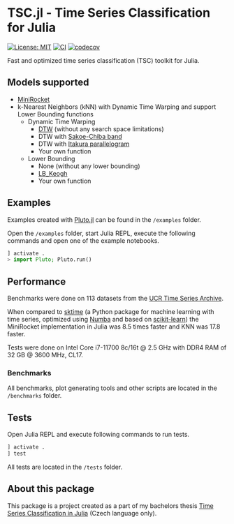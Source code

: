 # TSC.jl - Time Series Classification for Julia

[![License: MIT](https://img.shields.io/badge/License-MIT-yellow.svg)](https://opensource.org/licenses/MIT)
[![CI](https://github.com/antoninkriz/TSC.jl/actions/workflows/CI.yml/badge.svg)](https://github.com/antoninkriz/TSC.jl/actions/workflows/CI.yml)
[![codecov](https://codecov.io/github/antoninkriz/TSC.jl/graph/badge.svg?token=LELGFZHACI)](https://codecov.io/github/antoninkriz/TSC.jl)

Fast and optimized time series classification (TSC) toolkit for Julia.


## Models supported

- [MiniRocket](https://arxiv.org/abs/2012.08791)
- k-Nearest Neighbors (kNN) with Dynamic Time Warping and support Lower Bounding functions
    - Dynamic Time Warping
        - [DTW](https://link.springer.com/article/10.1007/BF01074755) (without any search space limitations)
        - DTW with [Sakoe-Chiba band](https://www.irit.fr/~Julien.Pinquier/Docs/TP_MABS/res/dtw-sakoe-chiba78.pdf)
        - DTW with [Itakura parallelogram](https://www.ee.columbia.edu/~dpwe/papers/Itak75-lpcasr.pdf)
        - Your own function
    - Lower Bounding
        - None (without any lower bounding)
        - [LB\_Keogh](https://www.cs.ucr.edu/~eamonn/LB_Keogh.htm)
        - Your own function


## Examples

Examples created with [Pluto.jl](https://plutojl.org/) can be found in the `/examples` folder.

Open the `/examples` folder, start Julia REPL, execute the following commands and open one of the example notebooks.

```jl
] activate .
> import Pluto; Pluto.run()
```


## Performance

Benchmarks were done on 113 datasets from the [UCR Time Series Archive](https://www.timeseriesclassification.com/index.php).

When compared to [sktime](https://www.sktime.net/) (a Python package for machine learning with time series, optimized using [Numba](https://numba.pydata.org/) and based on [scikit-learn](https://scikit-learn.org/stable/index.html)) the MiniRocket implementation in Julia was 8.5 times faster and KNN was 17.8 faster.

Tests were done on Intel Core i7-11700 8c/16t @ 2.5 GHz with DDR4 RAM of 32 GB @ 3600 MHz, CL17.

### Benchmarks

All benchmarks, plot generating tools and other scripts are located in the `/benchmarks` folder.


## Tests

Open Julia REPL and execute following commands to run tests.

```jl
] activate .
] test
```

All tests are located in the `/tests` folder.



## About this package

This package is a project created as a part of my bachelors thesis [Time Series Classification in Julia](https://dspace.cvut.cz/handle/10467/109353) (Czech language only).
